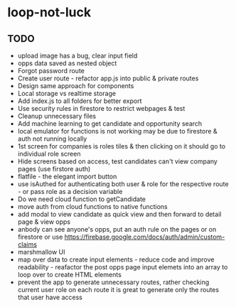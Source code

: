 # loop-not-luck

## TODO

- upload image has a bug, clear input field
- opps data saved as nested object
- Forgot password route
- Create user route - refactor app.js into public & private routes
- Design same approach for components
- Local storage vs realtime storage
- Add index.js to all folders for better export
- Use security rules in firestore to restrict webpages & test
- Cleanup unnecessary files
- Add machine learning to get candidate and opportunity search
- local emulator for functions is not working may be due to firestore & auth not running locally
- 1st screen for companies is roles tiles & then clicking on it should go to individual role screen
- Hide screens based on access, test candidates can't view company pages (use firstore auth)
- flatfile - the elegant import button
- use isAuthed for authenticating both user & role for the respective route - or pass role as a decision variable
- Do we need cloud function to getCandidate
- move auth from cloud functions to native functions
- add modal to view candidate as quick view and then forward to detail page & view opps
- anbody can see anyone's opps, put an auth rule on the pages or on firestore or use https://firebase.google.com/docs/auth/admin/custom-claims
- marshmallow UI
- map over data to create input elements - reduce code and improve readability - reafactor the post opps page input elemets into an array to loop over to create HTML elements
- prevent the app to generate unnecessary routes, rather checking current user role on each route it is great to generate only the routes that user have access
